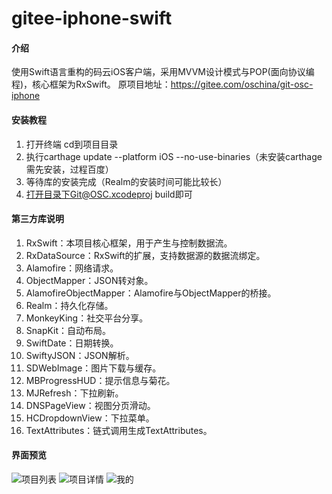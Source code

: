 # gitee-iphone-swift

#### 介绍
使用Swift语言重构的码云iOS客户端，采用MVVM设计模式与POP(面向协议编程)，核心框架为RxSwift。
原项目地址：https://gitee.com/oschina/git-osc-iphone

#### 安装教程
1. 打开终端 cd到项目目录
2. 执行carthage update --platform iOS --no-use-binaries（未安装carthage需先安装，过程百度）
3. 等待库的安装完成（Realm的安装时间可能比较长）
4. 打开目录下Git@OSC.xcodeproj build即可


#### 第三方库说明
1. RxSwift：本项目核心框架，用于产生与控制数据流。
2. RxDataSource：RxSwift的扩展，支持数据源的数据流绑定。
3. Alamofire：网络请求。
4. ObjectMapper：JSON转对象。
5. AlamofireObjectMapper：Alamofire与ObjectMapper的桥接。
6. Realm：持久化存储。
7. MonkeyKing：社交平台分享。
8. SnapKit：自动布局。
9. SwiftDate：日期转换。
10. SwiftyJSON：JSON解析。
11. SDWebImage：图片下载与缓存。
12. MBProgressHUD：提示信息与菊花。
13. MJRefresh：下拉刷新。
14. DNSPageView：视图分页滑动。
15. HCDropdownView：下拉菜单。
16. TextAttributes：链式调用生成TextAttributes。

#### 界面预览
![项目列表](https://images.gitee.com/uploads/images/2019/0604/143441_707e0de6_2222478.png "ProjectList.png")
![项目详情](https://images.gitee.com/uploads/images/2019/0604/143513_7d225927_2222478.png "ProjectDetails.png")
![我的](https://images.gitee.com/uploads/images/2019/0604/143524_76f3ede9_2222478.png "Mine.png")
